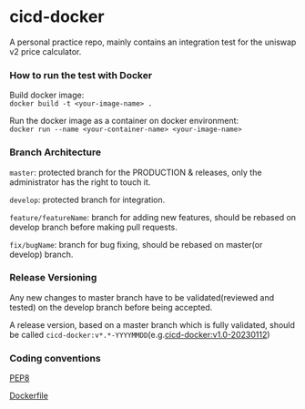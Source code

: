 # cicd-docker
A personal practice repo, mainly contains an integration test for the uniswap v2 price calculator.

### How to run the test with Docker
Build docker image:<br/>
```docker build -t <your-image-name> .```

Run the docker image as a container on docker environment:<br/>
```docker run --name <your-container-name> <your-image-name>```


### Branch Architecture

``master``: protected branch for the PRODUCTION & releases, only the administrator has the right to touch it. 

``develop``: protected branch for integration.

``feature/featureName``: branch for adding new features, should be rebased on develop branch before making pull requests.

``fix/bugName``: branch for bug fixing, should be rebased on master(or develop) branch.


### Release Versioning
Any new changes to master branch have to be validated(reviewed and tested) on the develop branch before being accepted.

A release version, based on a master branch which is fully validated, should be called ``cicd-docker:v*.*-YYYYMMDD``(e.g.[cicd-docker:v1.0-20230112](https://hub.docker.com/layers/zli06160/cicd-docker/))

### Coding conventions
[PEP8](https://peps.python.org/pep-0008/)

[Dockerfile](https://docs.docker.com/engine/reference/builder/)



